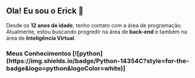 <h2>Ola! Eu sou o Erick 🫠</h2>
Desde os <b>12 anos de idade</b>, tenho contato com a área de programação. Atualmente, estou buscando progredir na área de <b>back-end</b> e também na área de <b>Inteligência Virtual</b>.
<h3>Meus Conhecimentos</b>
[![python](https://img.shields.io/badge/Python-14354C?style=for-the-badge&logo=python&logoColor=white)]
